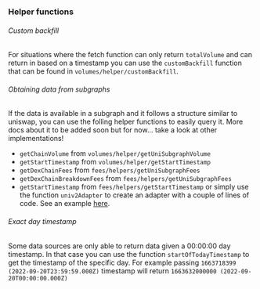 ### Helper functions
###### Custom backfill
For situations where the fetch function can only return `totalVolume` and can return in based on a timestamp you can use the `customBackfill` function that can be found in `volumes/helper/customBackfill`.

###### Obtaining data from subgraphs
If the data is available in a subgraph and it follows a structure similar to uniswap, you can use the folling helper functions to easily query it. More docs about it to be added soon but for now... take a look at other implementations!
- `getChainVolume` from `volumes/helper/getUniSubgraphVolume`
- `getStartTimestamp` from `volumes/helper/getStartTimestamp`
- `getDexChainFees` from `fees/helpers/getUniSubgraphFees`
- `getDexChainBreakdownFees` from `fees/helpers/getUniSubgraphFees`
- `getStartTimestamp` from `fees/helpers/getStartTimestamp`
or simply use the function `univ2Adapter` to create an adapter with a couple of lines of code. See an example [here](https://github.com/DefiLlama/adapters/blob/master/volumes/apeswap/index.ts).

###### Exact day timestamp
Some data sources are only able to return data given a 00:00:00 day timestamp. In that case you can use the function `startOfTodayTimestamp` to get the timestamp of the specific day. For example passing `1663718399 (2022-09-20T23:59:59.000Z)` timestamp will return `1663632000000 (2022-09-20T00:00:00.000Z)`